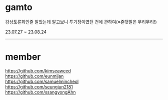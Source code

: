 # gamto
 감상토론회인줄 알았는데 알고보니 투기장이였던 건에 관하여(※존댓말은 무리무리!)

 23.07.27 ~ 23.08.24


<hr>

# member<br>
https://github.com/kimseaweed<br>
https://github.com/eunmijan<br>
https://github.com/samuelmincheol<br>
https://github.com/seungjun2181<br>
https://github.com/ssangyongAhn<br>
